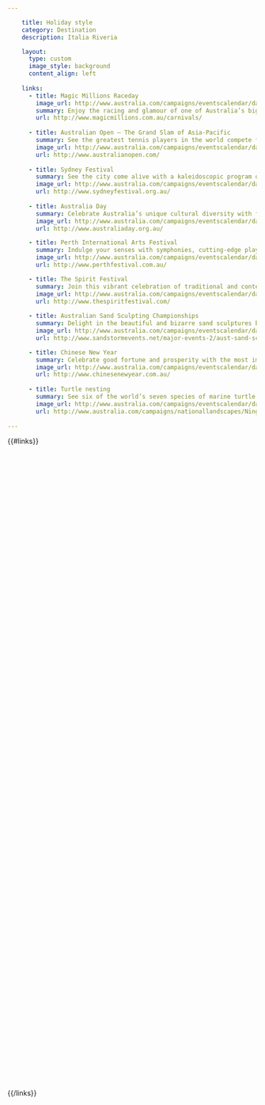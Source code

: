 ```yaml
---

    title: Holiday style
    category: Destination
    description: Italia Riveria

    layout:
      type: custom
      image_style: background
      content_align: left
  
    links: 
      - title: Magic Millions Raceday
        image_url: http://www.australia.com/campaigns/eventscalendar/data/images/lrg/m01-06.jpg
        summary: Enjoy the racing and glamour of one of Australia’s biggest Carnival thoroughbred events held on the vibrant Gold Coast.
        url: http://www.magicmillions.com.au/carnivals/
        
      - title: Australian Open – The Grand Slam of Asia-Pacific
        summary: See the greatest tennis players in the world compete for this coveted grand slam trophy in the vibrant cosmopolitan city of Melbourne.
        image_url: http://www.australia.com/campaigns/eventscalendar/data/images/lrg/m01-02.jpg
        url: http://www.australianopen.com/
      
      - title: Sydney Festival
        summary: See the city come alive with a kaleidoscopic program of theatre, music, dance and visual arts, free outdoor concerts and pop-up bars.
        image_url: http://www.australia.com/campaigns/eventscalendar/data/images/lrg/m01-04.jpg
        url: http://www.sydneyfestival.org.au/
      
      - title: Australia Day
        summary: Celebrate Australia’s unique cultural diversity with family and friends and reflect on our nation’s heritage.
        image_url: http://www.australia.com/campaigns/eventscalendar/data/images/lrg/m01-07.jpg
        url: http://www.australiaday.org.au/

      - title: Perth International Arts Festival
        summary: Indulge your senses with symphonies, cutting-edge plays and art presented both indoors and outdoors in Perth.
        image_url: http://www.australia.com/campaigns/eventscalendar/data/images/lrg/m02-05.jpg
        url: http://www.perthfestival.com.au/

      - title: The Spirit Festival
        summary: Join this vibrant celebration of traditional and contemporary Aboriginal and Torres Strait Islander culture, art, dance and music.
        image_url: http://www.australia.com/campaigns/eventscalendar/data/images/lrg/m02-02.jpg
        url: http://www.thespiritfestival.com/
        
      - title: Australian Sand Sculpting Championships
        summary: Delight in the beautiful and bizarre sand sculptures built on Surfers Paradise Beach.
        image_url: http://www.australia.com/campaigns/eventscalendar/data/images/lrg/m02-03.jpg
        url: http://www.sandstormevents.net/major-events-2/aust-sand-sculpting-championships/

      - title: Chinese New Year
        summary: Celebrate good fortune and prosperity with the most important celebration in the Chinese calendar.
        image_url: http://www.australia.com/campaigns/eventscalendar/data/images/lrg/m02-04.jpg
        url: http://www.chinesenewyear.com.au/
      
      - title: Turtle nesting
        summary: See six of the world’s seven species of marine turtle come ashore from Ningaloo Reef to nest on the West Coast of Australia.
        image_url: http://www.australia.com/campaigns/eventscalendar/data/images/lrg/m02-10.jpg
        url: http://www.australia.com/campaigns/nationallandscapes/NingalooSharkBay.htm
  
---
```

<style>
  #event-title {
    font-size: 24px;
    letter-spacing: 2px;
    text-align: center;
    font-weight: normal;
    margin: 20px 0;
  }
  #event-cards {
  	perspective: 1000;
    
    height: 100%;
    list-style: none;
    padding: 0; margin: 0;
  }
  
  #event-cards li {
    height: 33.3%;
    width: 33.3%;
    background:size: cover;
  }
  
  .flipper {
    width: 100%;
    height: 100%;
    -webkit-transition: 0.6s;
    -webkit-transform-style: preserve-3d;
    -moz-transition: 0.6s;
    -moz-transform-style: preserve-3d;
    transition: 0.6s;
    transform-style: preserve-3d;
    position: relative;
  }
  
	#event-cards li:hover .flipper,
  #event-cards li.hover .flipper {
		transform: rotateY(180deg);
		-webkit-transform: rotateY(180deg);
	}
  
  #event-cards li .image {
  	position: absolute;
  	top: 0;
  	left: 0;
  }
  
  /* front pane, placed above back */
  #event-cards li .image {
    background-position: center;
    background:size: cover;
    
  	-webkit-backface-visibility: hidden;
    
  	z-index: 2;
    position: absolute;
    top: 0;
    left: 0;
    bottom: 0;
    right: 0;
  }

  /* back, initially hidden pane */
  #event-cards li .info {
  	-webkit-backface-visibility: hidden;
    
    background: #fff;
    color: #333;
    font-size: 14px;
    padding: 20px;
    position: absolute;
    top: 0;
    left: 0;
    bottom: 0;
    right: 0;
		-webkit-transform: rotateY(180deg);
  }
  
  #event-cards li a {
    
  }
  
  #event-month-list {
    font-family: "EB Garamond";
    text-align: left;
    font-weight: normal;
    width: 31%;
    float: left;
  }
  
  .event-month {
    font-family: "EB Garamond";
    font-weight: normal;
    
    padding: 0;
    font-size: 18px;
    border-bottom: 1px solid #111;
    margin: 15px 0;
  }
  
  .event-list {
    
    margin: 0;
    padding: 0;
  }
  .event-list h3 {
    font-family: "EB Garamond";
    
    margin: 0;
    font-weight: normal;
  }
  .event-list li {
    text-align: left;
    margin-bottom: 1em;
  }
  
  address {
    color: #404040;
  }
  
  date {
    color: #404040;
    float: right;
  }
</style>

<div class="cover col x8">
  <ul id="event-cards" class="no-gutter">
  {{#links}}
    <li class="event col x4" ontouchstart="this.classList.toggle('hover')" data-track="hotspot:click" title="{{ title}} ">
      <div href="{{ url }}" class="flipper">
        <div class="image" style='background-image: url({{ image_url }})'></div>
        <div class="info">
          <h3>{{ title }}</h3>
          <p>{{ summary }}</p>
          <a href="{{ url }}"  data-track="link:click" title="{{ url }} " target="_blank">Learn more</a>
        </div>
      </div>
    </li>
  {{/links}}
  </ul>  
</div>

<div id="event-month-list" class="content col x4">
  <h1 id="event-title">{{ title }}</h1>
  
  <h2 class="event-month">Janurary</h2>
  <ol class="event-list">
    <li>
      <h3>Magic Millions Raceday</h3>
      <date>11 Jan</date>
      <address>Gold Coast, QLD</address>
    </li>
    
    <li>
      <h3>AustraLian Open</h3>
      <date>13 Jan</date>
      <address>Melbourne, VIC</address>
    </li>
    
    <li>
      <h3>Sydney Festival</h3>
      <date>9-26 Jan</date>
      <address>Sydney, NSW</address>
    </li>

    <li>
      <h3>Australia Day</h3>
      <date>26 Jan</date>
      <address>Nation Wide</address>
    </li>
  </ol>
  
  <h2 class="event-month">Feburary</h2>
  <ol class="event-list" start="5">
    <li>
      <h3>Pearth International Arts Festival</h3>
      <date>7 Feb - 1 Mar</date>
      <address>Perth, WA</address>
    </li>
    <li>
      <h3>The Spirit Festival</h3>
      <date>15-17 Jan</date>
      <address>Adelaide, SA</address>
    </li>
    <li>
      <h3>Sand Sculpting Championships</h3>
      <date>14-Feb-2Mar</date>
      <address>Melbourne, VIC</address>
    </li>
    <li>
      <h3>Chinese New Year</h3>
      <date>18-28 Jan</date>
      <address>Australia-wide</address>
    </li>
    <li>
      <h3>Turtle Nesting Season</h3>
      <date>Dec-April</date>
      <address>reat Barrier Reef, QLD</address>
    </li>
  </ol>
</div>


